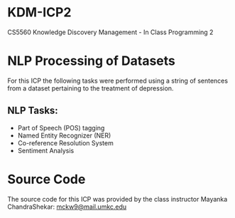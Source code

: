 # KDM-ICP2
CS5560 Knowledge Discovery Management - In Class Programming 2

# NLP Processing of Datasets

For this ICP the following tasks were performed using a string of sentences from a dataset pertaining to the treatment of depression.

## NLP Tasks:
* Part of Speech (POS) tagging
* Named Entity Recognizer (NER)
* Co-reference Resolution System
* Sentiment Analysis

# Source Code

The source code for this ICP was provided by the class instructor Mayanka ChandraShekar: [mckw9@mail.umkc.edu](mckw9@mail.umkc.edu)